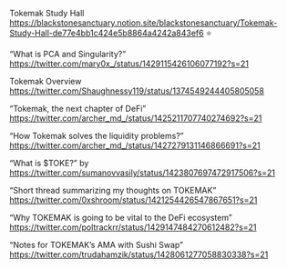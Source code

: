 Tokemak Study Hall https://blackstonesanctuary.notion.site/blackstonesanctuary/Tokemak-Study-Hall-de77e4bb1c424e5b8864a4242a843ef6 ⭐️

“What is PCA and Singularity?”  https://twitter.com/mary0x_/status/1429115426106077192?s=21

Tokemak Overview 
https://twitter.com/Shaughnessy119/status/1374549244405805058

“Tokemak, the next chapter of DeFi” 
https://twitter.com/archer_md_/status/1425211707740274692?s=21

“How Tokemak solves the liquidity problems?” 
https://twitter.com/archer_md_/status/1427279131146866691?s=21

“What is $TOKE?” by 
https://twitter.com/sumanovvasily/status/1423807697472917506?s=21

“Short thread summarizing my thoughts on TOKEMAK” 
https://twitter.com/0xshroom/status/1421254426547867651?s=21

“Why TOKEMAK is going to be vital to the DeFi ecosystem” 
https://twitter.com/poltrackrr/status/1429147484270612482?s=21

“Notes for TOKEMAK’s AMA with Sushi Swap”
https://twitter.com/trudahamzik/status/1428061277058830338?s=21